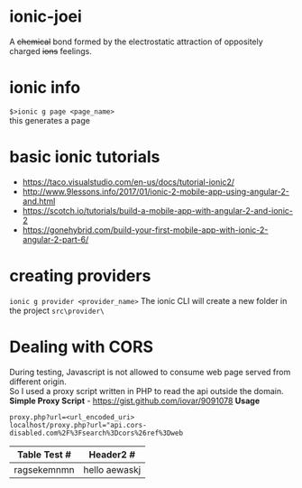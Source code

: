 # ionic-joei
A ~~chemical~~ bond formed by the electrostatic attraction of oppositely charged ~~ions~~ feelings.

# ionic info
`$>ionic g page <page_name>`  
this generates a page

# basic ionic tutorials
- https://taco.visualstudio.com/en-us/docs/tutorial-ionic2/
- http://www.9lessons.info/2017/01/ionic-2-mobile-app-using-angular-2-and.html
- https://scotch.io/tutorials/build-a-mobile-app-with-angular-2-and-ionic-2
- https://gonehybrid.com/build-your-first-mobile-app-with-ionic-2-angular-2-part-6/

# creating providers
`ionic g provider <provider_name>`
The ionic CLI will create a new folder in the project ```src\provider\```   

# Dealing with CORS
During testing, Javascript is not allowed to consume web page served from different origin.  
So I used a proxy script written in PHP to read the api outside the domain.  
**Simple Proxy Script** - https://gist.github.com/iovar/9091078
**Usage**
```
proxy.php?url=<url_encoded_uri>
localhost/proxy.php?url="api.cors-disabled.com%2F%3Fsearch%3Dcors%26ref%3Dweb
```

|Table Test # | Header2 # |
|--- |:---:|
|ragsekemnmn|hello aewaskj|